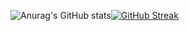 ![Anurag's GitHub stats](https://github-readme-stats.vercel.app/api?username=MagnasiePro&count_private=true&show_icons=true&theme=tokyonight)[![GitHub Streak](https://github-readme-streak-stats.herokuapp.com/?user=MagnasiePro&theme=dark)](https://github.com/DenverCoder1/github-readme-streak-stats)

